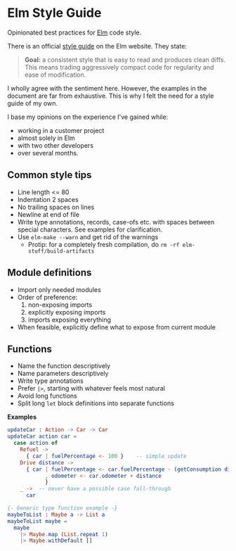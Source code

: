 # Elm Style Guide

Opinionated best practices for [Elm](http://elm-lang.org/) code style.

There is an official [style guide](http://elm-lang.org/docs/style-guide) on the Elm website. They state:

> **Goal:** a consistent style that is easy to read and produces clean diffs. This means trading aggressively compact code for regularity and ease of modification.

I wholly agree with the sentiment here. However, the examples in the document are far from exhaustive. This is why I felt the need for a style guide of my own.

I base my opinions on the experience I've gained while:

- working in a customer project
- almost solely in Elm
- with two other developers
- over several months.

## Common style tips

- Line length <= 80
- Indentation 2 spaces
- No trailing spaces on lines
- Newline at end of file
- Write type annotations, records, case-ofs etc. with spaces between special characters. See examples for clarification.
- Use `elm-make --warn` and get rid of the warnings
  - Protip: for a completely fresh compilation, do `rm -rf elm-stuff/build-artifacts`

## Module definitions

- Import only needed modules
- Order of preference:
  1. non-exposing imports
  2. explicitly exposing imports
  3. imports exposing everything
- When feasible, explicitly define what to expose from current module

## Functions

- Name the function descriptively
- Name parameters descriptively
- Write type annotations
- Prefer `|>`, starting with whatever feels most natural
- Avoid long functions
- Split long `let` block definitions into separate functions

**Examples**

```elm
updateCar : Action -> Car -> Car
updateCar action car =
  case action of
    Refuel ->
      { car | fuelPercentage <- 100 }    -- simple update
    Drive distance ->
      { car | fuelPercentage <- car.fuelPercentage - (getConsumption distance car)  -- func defined elsewhere
            , odometer <- car.odometer + distance
            }
    _ ->  -- never have a possible case fall-through
      car

{- Generic type function example -}
maybeToList : Maybe a -> List a
maybeToList maybe =
  maybe
    |> Maybe.map (List.repeat 1)
    |> Maybe.withDefault []
```
